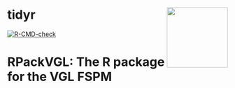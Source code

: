 
<!-- README.md is generated from README.Rmd. Please edit that file -->

# tidyr <a href='https://tidyr.tidyverse.org'><img src='man/figures/logo.png' align="right" height="139" /></a>

<!-- badges: start -->

[![R-CMD-check](https://github.com/mayssaharfouch/RPackVGL/workflows/R-CMD-check/badge.svg)](https://github.com/mayssaharfouch/RPackVGL/actions)
<!-- badges: end -->

# RPackVGL: The R package for the VGL FSPM




